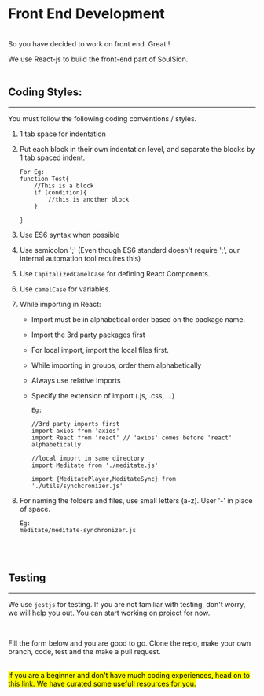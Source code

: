 # Front End Development
<br/>
So you have decided to work on front end. Great!!

We use React-js to build the front-end part of SoulSion.
<br/><br/>
## Coding Styles:

****

You must follow the following coding conventions / styles. 

1) 1 tab space for indentation
2) Put each block in their own indentation level, and separate the blocks by 1 tab spaced indent.

	```
	For Eg:
	function Test{
		//This is a block
		if (condition){
			//this is another block
		}

	}
	```
3) Use ES6 syntax when possible
4) Use semicolon ';' (Even though ES6 standard doesn't require ';', our internal automation tool requires this)
5) Use ```CapitalizedCamelCase``` for defining React Components.
6) Use ```camelCase``` for variables.
7) While importing in React:
	* Import must be in alphabetical order based on the package name.
	* Import the 3rd party packages first
	* For local import, import the local files first.
	* While importing in groups, order them alphabetically
	* Always use relative imports 
	* Specify the extension of import (.js, .css, ...)
	
		```
		Eg:
		
		//3rd party imports first
		import axios from 'axios'
		import React from 'react' // 'axios' comes before 'react' alphabetically

		//local import in same directory
		import Meditate from './meditate.js'

		import {MeditatePlayer,MeditateSync} from './utils/synchcronizer.js'
		
		```
8) For naming the folders and files, use small letters (a-z). User '-' in place of space.

	```
	Eg:
	meditate/meditate-synchronizer.js
	```

<br/>
<br/>

## Testing

***

We use ```jestjs``` for testing. If you are not familiar with testing, don't worry, we will help you out. You can start working on project for now.


<br/>

Fill the form below and you are good to go. Clone the repo, make your own branch, code, test and the make a pull request.

<br/>
<mark>
If you are a beginner and don't have much coding experiences, head on to <a href="/resources">this link</a>. We have curated some usefull resources for you.
</mark>

<br/><br/>